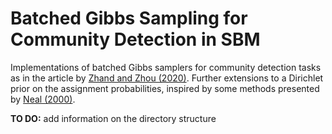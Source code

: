 # Batched Gibbs Sampling for Community Detection in SBM
 Implementations of batched Gibbs samplers for community detection tasks as in the article by [Zhand and Zhou (2020)](https://www.researchgate.net/publication/320754673_Theoretical_and_Computational_Guarantees_of_Mean_Field_Variational_Inference_for_Community_Detection).
 Further extensions to a Dirichlet prior on the assignment probabilities, inspired by some methods presented by [Neal (2000)](https://www.jstor.org/stable/1390653).

 **TO DO:** add information on the directory structure
 

